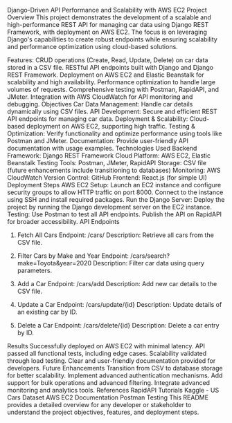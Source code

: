Django-Driven API Performance and Scalability with AWS EC2
Project Overview
This project demonstrates the development of a scalable and high-performance REST API for managing car data using Django REST Framework, with deployment on AWS EC2. The focus is on leveraging Django's capabilities to create robust endpoints while ensuring scalability and performance optimization using cloud-based solutions.

Features:
CRUD operations (Create, Read, Update, Delete) on car data stored in a CSV file.
RESTful API endpoints built with Django and Django REST Framework.
Deployment on AWS EC2 and Elastic Beanstalk for scalability and high availability.
Performance optimization to handle large volumes of requests.
Comprehensive testing with Postman, RapidAPI, and JMeter.
Integration with AWS CloudWatch for API monitoring and debugging.
Objectives
Car Data Management: Handle car details dynamically using CSV files.
API Development: Secure and efficient REST API endpoints for managing car data.
Deployment & Scalability: Cloud-based deployment on AWS EC2, supporting high traffic.
Testing & Optimization: Verify functionality and optimize performance using tools like Postman and JMeter.
Documentation: Provide user-friendly API documentation with usage examples.
Technologies Used
Backend Framework: Django REST Framework
Cloud Platform: AWS EC2, Elastic Beanstalk
Testing Tools: Postman, JMeter, RapidAPI
Storage: CSV file (future enhancements include transitioning to databases)
Monitoring: AWS CloudWatch
Version Control: GitHub
Frontend: React.js (for simple UI)
Deployment Steps
AWS EC2 Setup:
Launch an EC2 instance and configure security groups to allow HTTP traffic on port 8000.
Connect to the instance using SSH and install required packages.
Run the Django Server:
Deploy the project by running the Django development server on the EC2 instance.
Testing:
Use Postman to test all API endpoints.
Publish the API on RapidAPI for broader accessibility.
API Endpoints
1. Fetch All Cars
Endpoint: /cars/
Description: Retrieve all cars from the CSV file.

2. Filter Cars by Make and Year
Endpoint: /cars/search?make=Toyota&year=2020
Description: Filter car data using query parameters.

3. Add a Car
Endpoint: /cars/add
Description: Add new car details to the CSV file.

4. Update a Car
Endpoint: /cars/update/{id}
Description: Update details of an existing car by ID.

5. Delete a Car
Endpoint: /cars/delete/{id}
Description: Delete a car entry by ID.

Results
Successfully deployed on AWS EC2 with minimal latency.
API passed all functional tests, including edge cases.
Scalability validated through load testing.
Clear and user-friendly documentation provided for developers.
Future Enhancements
Transition from CSV to database storage for better scalability.
Implement advanced authentication mechanisms.
Add support for bulk operations and advanced filtering.
Integrate advanced monitoring and analytics tools.
References
RapidAPI Tutorials
Kaggle - US Cars Dataset
AWS EC2 Documentation
Postman Testing
This README provides a detailed overview for any developer or stakeholder to understand the project objectives, features, and deployment steps.
